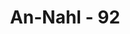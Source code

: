 ---
title: "An-Nahl - 92"
no: 92
arabic_no: ٩٢
ayah: وَلَا تَكُوْنُوْا كَالَّتِيْ نَقَضَتْ غَزْلَهَا مِنْۢ بَعْدِ قُوَّةٍ اَنْكَاثًاۗ تَتَّخِذُوْنَ اَيْمَانَكُمْ دَخَلًا ۢ بَيْنَكُمْ اَنْ تَكُوْنَ اُمَّةٌ هِيَ اَرْبٰى مِنْ اُمَّةٍ ۗاِنَّمَا يَبْلُوْكُمُ اللّٰهُ بِهٖۗ وَلَيُبَيِّنَنَّ لَكُمْ يَوْمَ الْقِيٰمَةِ مَا كُنْتُمْ فِيْهِ تَخْتَلِفُوْنَ 
translation: "Dan janganlah kamu seperti seorang perempuan yang menguraikan benangnya yang sudah dipintal dengan kuat, menjadi cerai berai kembali. Kamu menjadikan sumpah (perjanjian)mu sebagai alat penipu di antaramu, disebabkan adanya satu golongan yang lebih banyak jumlahnya dari golongan yang lain. Allah hanya menguji kamu dengan hal itu, dan pasti pada hari Kiamat akan dijelaskan-Nya kepadamu apa yang dahulu kamu perselisihkan itu."
tafsir: "Dalam ayat ini, Allah mengumpamakan orang yang melanggar perjanjian dan sumpah itu sebagai seorang wanita yang mengurai benang yang sudah dipintal dengan kuat, menjadi cerai berai kembali. Demikian itu adalah gambaran tingkah laku orang gila dan orang bodoh.\n\nPelanggaran terhadap bai'at perjanjian atau sumpah berarti menjadikan sumpah sebagai alat penipuan sesama manusia. Sebab jika satu golongan atau seseorang membuat perjanjian dengan golongan lain yang lebih besar dan kuat daripadanya untuk menenteramkan hati mereka, kemudian jika ada kesempatan, dia mengkhianati perjanjian itu, maka tingkah laku seperti demikian itu dipandang sebagai suatu penipuan.\n\nAllah swt melarang tingkah laku demikian karena termasuk perbuatan bodoh dan gila, walaupun dia dari golongan yang kecil berhadapan dengan golongan yang besar. Lebih terlarang lagi jika golongan besar membatalkan perjanjian terhadap golongan yang lebih kecil.\n\nDiriwayatkan bahwa Mu'awiyah, khalifah pertama Dinasti Bani Umaiyyah, pernah mengadakan perjanjian damai dengan Kaisar Romawi dalam jangka tertentu. Menjelang akhir perjanjian damai tersebut, Mu'awiyah membawa pasukannya ke perbatasan dengan rencana bila saat perjanjian itu berakhir dia langsung akan menyerang. Lalu seorang sahabat bernama Amr bin Anbasah berkata kepadanya, \"Allahu Akbar, wahai Mu'awiyah, tepatilah janji, jangan khianat, aku pernah mendengar Rasul saw bersabda:\n\nBarang siapa ada perjanjian waktu antara dia dengan golongan lain, maka sekali-kali janganlah dia membatalkan perjanjian itu sampai habis waktunya. (Riwayat Imam Ahmad)\n\nSetelah Mu'awiyah mendengarkan peringatan temannya itu, dia pun pulang membawa kembali pasukannya. Demikianlah Islam menetapkan ketentuan-ketentuan dalam tata pergaulan antara manusia untuk menguji di antara mereka siapakah yang paling kuat berpegang kepada perjanjian yang mereka adakan sendiri, baik perjanjian itu kepada Allah dan rasul-Nya seperti bai'at, ataupun kepada sesama manusia. Pada hari kiamat kelak akan kelihatan: mana yang hak dan mana yang batil serta mana yang jujur dan mana yang khianat. Segala perselisihan akan dijelaskan, masing-masing akan mendapat ganjaran dari Allah swt."
---
